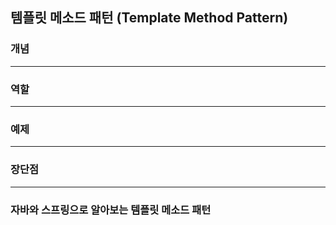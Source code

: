 ## 템플릿 메소드 패턴 (Template Method Pattern)

### 개념

---

### 역할

---

### 예제

---

### 장단점

---

### 자바와 스프링으로 알아보는 템플릿 메소드 패턴
